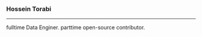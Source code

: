 ### Hossein Torabi
-----------------------------
fulltime Data Enginer.
parttime open-source contributor.
